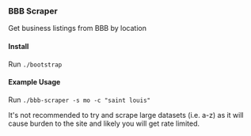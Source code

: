 ### BBB Scraper

Get business listings from BBB by location

#### Install

Run `./bootstrap`

#### Example Usage

Run `./bbb-scraper -s mo -c "saint louis"`

It's not recommended to try and scrape large datasets (i.e. a-z) as it will cause burden to the site and likely you will get rate limited.
